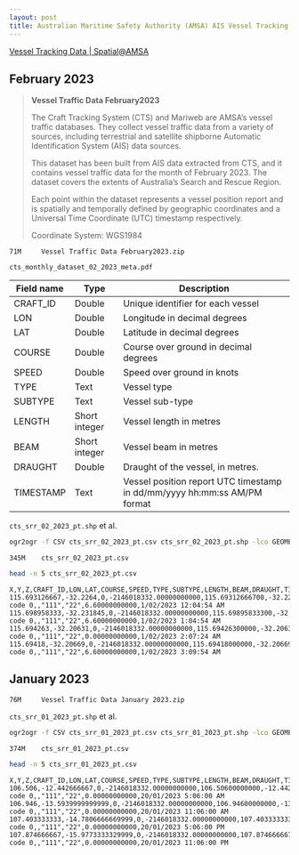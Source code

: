 ```yaml
---
layout: post
title: Australian Maritime Safety Authority (AMSA) AIS Vessel Tracking Data
---
```


[Vessel Tracking Data \| Spatial@AMSA](https://www.operations.amsa.gov.au/Spatial/DataServices/DigitalData)

## February 2023

> **Vessel Traffic Data February2023**
>
> The Craft Tracking System (CTS) and Mariweb are AMSA’s vessel traffic
> databases. They collect vessel traffic data from a variety of sources, including
> terrestrial and satellite shipborne Automatic Identification System (AIS) data
> sources.
>
> This dataset has been built from AIS data extracted from CTS, and it contains vessel
> traffic data for the month of February 2023. The dataset covers the extents of
> Australia’s Search and Rescue Region.
>
> Each point within the dataset represents a vessel position report and is spatially and
> temporally defined by geographic coordinates and a Universal Time Coordinate
> (UTC) timestamp respectively.
>
> Coordinate System: WGS1984

```
71M     Vessel Traffic Data February2023.zip
```

`cts_monthly_dataset_02_2023_meta.pdf`

<table>
<thead>
  <tr>
    <th>Field name</th>
    <th>Type</th>
    <th>Description</th>
  </tr>
</thead>
<tbody>
  <tr>
    <td>CRAFT_ID</td>
    <td>Double</td>
    <td>Unique identifier for each vessel</td>
  </tr>
  <tr>
    <td>LON</td>
    <td>Double</td>
    <td>Longitude in decimal degrees</td>
  </tr>
  <tr>
    <td>LAT</td>
    <td>Double</td>
    <td>Latitude in decimal degrees</td>
  </tr>
  <tr>
    <td>COURSE</td>
    <td>Double</td>
    <td>Course over ground in decimal degrees</td>
  </tr>
  <tr>
    <td>SPEED</td>
    <td>Double</td>
    <td>Speed over ground in knots</td>
  </tr>
  <tr>
    <td>TYPE</td>
    <td>Text</td>
    <td>Vessel type</td>
  </tr>
  <tr>
    <td>SUBTYPE</td>
    <td>Text</td>
    <td>Vessel sub-type</td>
  </tr>
  <tr>
    <td>LENGTH</td>
    <td>Short integer</td>
    <td>Vessel length in metres</td>
  </tr>
  <tr>
    <td>BEAM</td>
    <td>Short integer</td>
    <td>Vessel beam in metres</td>
  </tr>
  <tr>
    <td>DRAUGHT</td>
    <td>Double</td>
    <td>Draught of the vessel, in metres.</td>
  </tr>
  <tr>
    <td>TIMESTAMP</td>
    <td>Text</td>
    <td>Vessel position report UTC timestamp in dd/mm/yyyy hh:mm:ss AM/PM format</td>
  </tr>
</tbody>
</table>

`cts_srr_02_2023_pt.shp` et al.

```bash
ogr2ogr -f CSV cts_srr_02_2023_pt.csv cts_srr_02_2023_pt.shp -lco GEOMETRY=AS_XYZ
```

```
345M    cts_srr_02_2023_pt.csv
```

```bash
head -n 5 cts_srr_02_2023_pt.csv
```

```
X,Y,Z,CRAFT_ID,LON,LAT,COURSE,SPEED,TYPE,SUBTYPE,LENGTH,BEAM,DRAUGHT,TIMESTAMP
115.693126667,-32.2264,0,-2146018332.00000000000,115.69312666700,-32.22640000000,354.50000000000,0.00000000000,unknown code 0,,"111","22",6.60000000000,1/02/2023 12:04:54 AM
115.698958333,-32.231845,0,-2146018332.00000000000,115.69895833300,-32.23184500000,302.80000000000,0.40000000000,unknown code 0,,"111","22",6.60000000000,1/02/2023 1:04:54 AM
115.694263,-32.20631,0,-2146018332.00000000000,115.69426300000,-32.20631000000,173.20000000000,0.50000000000,unknown code 0,,"111","22",0.00000000000,1/02/2023 2:07:24 AM
115.69418,-32.20669,0,-2146018332.00000000000,115.69418000000,-32.20669000000,181.10000000000,0.10000000000,unknown code 0,,"111","22",6.60000000000,1/02/2023 3:09:54 AM
```

## January 2023

```
76M     Vessel Traffic Data January 2023.zip
```

`cts_srr_01_2023_pt.shp` et al.

```bash
ogr2ogr -f CSV cts_srr_01_2023_pt.csv cts_srr_01_2023_pt.shp -lco GEOMETRY=AS_XYZ
```

```
374M    cts_srr_01_2023_pt.csv
```

```bash
head -n 5 cts_srr_01_2023_pt.csv
```

```
X,Y,Z,CRAFT_ID,LON,LAT,COURSE,SPEED,TYPE,SUBTYPE,LENGTH,BEAM,DRAUGHT,TIMESTAMP
106.506,-12.442666667,0,-2146018332.00000000000,106.50600000000,-12.44266666670,0.00000000000,0.00000000000,unknown code 0,,"111","22",0.00000000000,20/01/2023 5:06:00 AM
106.946,-13.5939999999999,0,-2146018332.00000000000,106.94600000000,-13.59400000000,0.00000000000,0.00000000000,unknown code 0,,"111","22",0.00000000000,20/01/2023 11:06:00 AM
107.403333333,-14.7806666669999,0,-2146018332.00000000000,107.40333333300,-14.78066666670,0.00000000000,0.00000000000,unknown code 0,,"111","22",0.00000000000,20/01/2023 5:06:00 PM
107.874666667,-15.9773333329999,0,-2146018332.00000000000,107.87466666700,-15.97733333330,0.00000000000,0.00000000000,unknown code 0,,"111","22",0.00000000000,20/01/2023 11:06:00 PM
```